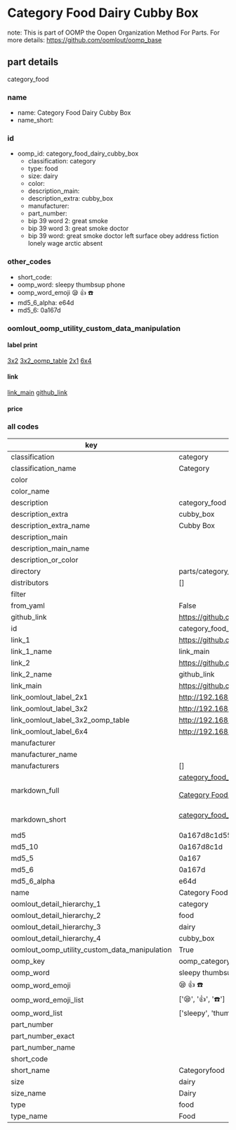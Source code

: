# Category Food Dairy Cubby Box  

note: This is part of OOMP the Oopen Organization Method For Parts. For more details: https://github.com/oomlout/oomp_base

##  part details



category_food

### name
* name: Category Food Dairy Cubby Box
* name_short: 
### id
* oomp_id: category_food_dairy_cubby_box
  * classification: category
  * type: food
  * size: dairy
  * color: 
  * description_main: 
  * description_extra: cubby_box
  * manufacturer: 
  * part_number: 
  * bip 39 word 2: great smoke
  * bip 39 word 3: great smoke doctor
  * bip 39 word: great smoke doctor left surface obey address fiction lonely wage arctic absent

### other_codes
* short_code: 
* oomp_word: sleepy thumbsup phone
* oomp_word_emoji :sleepy: :thumbsup: :phone:
* md5_6_alpha: e64d
* md5_6: 0a167d






### oomlout_oomp_utility_custom_data_manipulation
#### label print
[3x2](http://192.168.1.245:1112/?label=oomp%20e64d)
[3x2_oomp_table](http://192.168.1.107:1112/?label=oomp%20e64d)
[2x1](http://192.168.1.242:1112/?label=oomp%20e64d)
[6x4](http://192.168.1.55:1112/?label=oomp%20e64d)    

#### link

[link_main](https://github.com/oomlout/oomlout_oomp_current_version_messy/tree/main/parts/category_food_dairy_cubby_box) [github_link](https://github.com/oomlout/oomlout_oomp_part_src/tree/main/parts/category_food_dairy_cubby_box)                             

#### price







### all codes 
| key | value |  
| --- | --- |  
| classification | category |  
| classification_name | Category |  
| color |  |  
| color_name |  |  
| description | category_food |  
| description_extra | cubby_box |  
| description_extra_name | Cubby Box |  
| description_main |  |  
| description_main_name |  |  
| description_or_color |   |  
| directory | parts/category_food_dairy_cubby_box |  
| distributors | [] |  
| filter |  |  
| from_yaml | False |  
| github_link | https://github.com/oomlout/oomlout_oomp_part_src/tree/main/parts/category_food_dairy_cubby_box |  
| id | category_food_dairy_cubby_box |  
| link_1 | https://github.com/oomlout/oomlout_oomp_current_version_messy/tree/main/parts/category_food_dairy_cubby_box |  
| link_1_name | link_main |  
| link_2 | https://github.com/oomlout/oomlout_oomp_part_src/tree/main/parts/category_food_dairy_cubby_box |  
| link_2_name | github_link |  
| link_main | https://github.com/oomlout/oomlout_oomp_current_version_messy/tree/main/parts/category_food_dairy_cubby_box |  
| link_oomlout_label_2x1 | http://192.168.1.242:1112/?label=oomp%20e64d |  
| link_oomlout_label_3x2 | http://192.168.1.245:1112/?label=oomp%20e64d |  
| link_oomlout_label_3x2_oomp_table | http://192.168.1.107:1112/?label=oomp%20e64d |  
| link_oomlout_label_6x4 | http://192.168.1.55:1112/?label=oomp%20e64d |  
| manufacturer |  |  
| manufacturer_name |  |  
| manufacturers | [] |  
| markdown_full | [category_food_dairy_cubby_box](https://github.com/oomlout/oomlout_oomp_current_version_messy/tree/main/parts/category_food_dairy_cubby_box)<br>[](https://github.com/oomlout/oomlout_oomp_current_version_messy/tree/main/parts/category_food_dairy_cubby_box)<br>[Category Food Dairy Cubby Box](https://github.com/oomlout/oomlout_oomp_current_version_messy/tree/main/parts/category_food_dairy_cubby_box)<br><br> |  
| markdown_short | [category_food_dairy_cubby_box](https://github.com/oomlout/oomlout_oomp_current_version_messy/tree/main/parts/category_food_dairy_cubby_box)<br><br> |  
| md5 | 0a167d8c1d55c06e5fed17f280b33331 |  
| md5_10 | 0a167d8c1d |  
| md5_5 | 0a167 |  
| md5_6 | 0a167d |  
| md5_6_alpha | e64d |  
| name | Category Food Dairy Cubby Box |  
| oomlout_detail_hierarchy_1 | category |  
| oomlout_detail_hierarchy_2 | food |  
| oomlout_detail_hierarchy_3 | dairy |  
| oomlout_detail_hierarchy_4 | cubby_box |  
| oomlout_oomp_utility_custom_data_manipulation | True |  
| oomp_key | oomp_category_food_dairy_cubby_box |  
| oomp_word | sleepy thumbsup phone |  
| oomp_word_emoji | :sleepy: :thumbsup: :phone: |  
| oomp_word_emoji_list | [':sleepy:', ':thumbsup:', ':phone:'] |  
| oomp_word_list | ['sleepy', 'thumbsup', 'phone'] |  
| part_number |  |  
| part_number_exact |  |  
| part_number_name |  |  
| short_code |  |  
| short_name | Categoryfood |  
| size | dairy |  
| size_name | Dairy |  
| type | food |  
| type_name | Food |  
